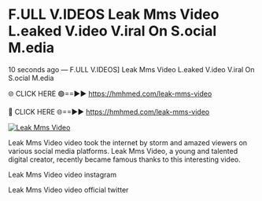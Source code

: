 # F.ULL V.IDEOS Leak Mms Video L.eaked V.ideo V.iral On S.ocial M.edia

10 seconds ago — F.ULL V.IDEOS] Leak Mms Video L.eaked V.ideo V.iral On S.ocial M.edia

🌐 CLICK HERE 🟢==►► https://hmhmed.com/leak-mms-video

🔴 CLICK HERE 🌐==►► https://hmhmed.com/leak-mms-video

[![Leak Mms Video](https://i.imgur.com/dJHk4Zq.gif)](https://hmhmed.com/leak-mms-video)

Leak Mms Video video took the internet by storm and amazed viewers on various social media platforms. Leak Mms Video, a young and talented digital creator, recently became famous thanks to this interesting video.

Leak Mms Video video instagram

Leak Mms Video video official twitter